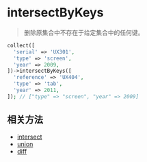 # intersectByKeys

> 删除原集合中不存在于给定集合中的任何键。

```php [PHP]
collect([
  'serial' => 'UX301',
  'type' => 'screen',
  'year' => 2009,
])->intersectByKeys([
  'reference' => 'UX404',
  'type' => 'tab',
  'year' => 2011,
]); // ["type" => "screen", "year" => 2009]
```

## 相关方法

- [intersect](intersect.md)
- [union](union.md)
- [diff](diff.md)